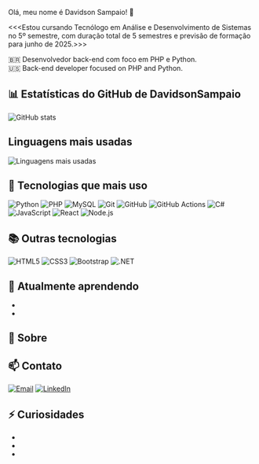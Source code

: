 Olá, meu nome é Davidson Sampaio! 👋

<<<Estou cursando Tecnólogo em Análise e Desenvolvimento de Sistemas no 5º semestre, com duração total de 5 semestres e previsão de formação para junho de 2025.>>>

🇧🇷 Desenvolvedor back-end com foco em PHP e Python.  
🇺🇸 Back-end developer focused on PHP and Python.

## 📊 Estatísticas do GitHub de DavidsonSampaio
![GitHub stats](https://github-readme-stats.vercel.app/api?username=D4vidson&show_icons=true&theme=midnight-purple)
</br>
## Linguagens mais usadas
![Linguagens mais usadas](https://github-readme-stats.vercel.app/api/top-langs/?username=D4vidson&layout=compact&theme=midnight-blue)

## 🚀 Tecnologias que mais uso

![Python](https://img.shields.io/badge/-Python-2D2D7D?style=flat&logo=python&logoColor=white)
![PHP](https://img.shields.io/badge/-PHP-005F73?style=flat&logo=php&logoColor=white)
![MySQL](https://img.shields.io/badge/-MySQL-0A9396?style=flat&logo=mysql&logoColor=white)
![Git](https://img.shields.io/badge/-Git-94D2BD?style=flat&logo=git&logoColor=black)
![GitHub](https://img.shields.io/badge/-GitHub-001219?style=flat&logo=github&logoColor=white)
![GitHub Actions](https://img.shields.io/badge/-GitHub%20Actions-3D5A80?style=flat&logo=githubactions&logoColor=white)
![C#](https://img.shields.io/badge/-C%23-5e60ce?style=flat&logo=csharp&logoColor=white)
![JavaScript](https://img.shields.io/badge/-JavaScript-ffb703?style=flat&logo=javascript&logoColor=black)
![React](https://img.shields.io/badge/-React-0077b6?style=flat&logo=react&logoColor=white)
![Node.js](https://img.shields.io/badge/-Node.js-38b000?style=flat&logo=nodedotjs&logoColor=white)


## 📚 Outras tecnologias

![HTML5](https://img.shields.io/badge/-HTML5-E34F26?style=flat&logo=html5&logoColor=white)
![CSS3](https://img.shields.io/badge/-CSS3-264653?style=flat&logo=css3&logoColor=white)
![Bootstrap](https://img.shields.io/badge/-Bootstrap-6A4C93?style=flat&logo=bootstrap&logoColor=white)
![.NET](https://img.shields.io/badge/-.NET-14213D?style=flat&logo=dotnet&logoColor=white)

## 🌱 Atualmente aprendendo

- 
- 

## 📌 Sobre


## 📫 Contato

[![Email](https://img.shields.io/badge/Email-davidsonsampaio08%40gmail.com-2A9D8F?style=for-the-badge&logo=gmail&logoColor=white)](mailto:davidsonsampaio08@gmail.com)
[![LinkedIn](https://img.shields.io/badge/LinkedIn-@davisonsampaio-264653?style=for-the-badge&logo=linkedin&logoColor=white)](https://linkedin.com/in/davidsonsampaio)

## ⚡ Curiosidades

- 
- 
- 
